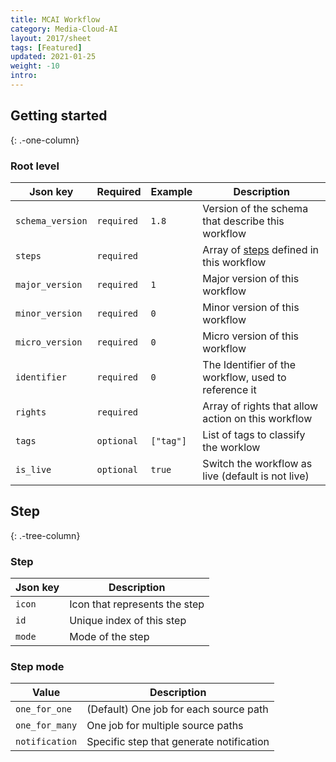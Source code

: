 ```yaml
---
title: MCAI Workflow
category: Media-Cloud-AI
layout: 2017/sheet
tags: [Featured]
updated: 2021-01-25
weight: -10
intro: 
---
```


Getting started
---------------
{: .-one-column}
<!-- {: .-three-column} -->

### Root level

| Json key         | Required   | Example   | Description                                          |
| ---              | ---        | ---       | ---                                                  |
| `schema_version` | `required` | `1.8`     | Version of the schema that describe this workflow    |
| `steps`          | `required` |           | Array of [steps](#step) defined in this workflow     |
| `major_version`  | `required` | `1`       | Major version of this workflow                       |
| `minor_version`  | `required` | `0`       | Minor version of this workflow                       |
| `micro_version`  | `required` | `0`       | Micro version of this workflow                       |
| `identifier`     | `required` | `0`       | The Identifier of the workflow, used to reference it |
| `rights`         | `required` |           | Array of rights that allow action on this workflow   |
| `tags`           | `optional` | `["tag"]` | List of tags to classify the worklow                 |
| `is_live`        | `optional` | `true`    | Switch the workflow as live (default is not live)    |

Step
---------------
{: .-tree-column}

### Step

| Json key            | Description                   |
| ---                 | ---                           |
| `icon`              | Icon that represents the step |
| `id`                | Unique index of this step     |
| `mode`              | Mode of the step              |

### Step mode

| Value          | Description                              |
| ---            | ---                                      |
| `one_for_one`  | (Default) One job for each source path   |
| `one_for_many` | One job for multiple source paths        |
| `notification` | Specific step that generate notification |

